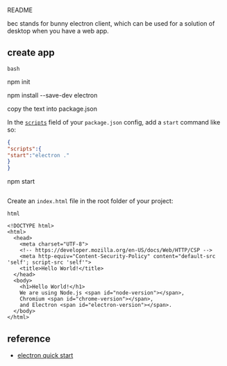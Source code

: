 README

bec stands for bunny electron client, which can be used for a solution of desktop when you have a web app.


## create app

```
bash
```

npm init

npm install --save-dev electron

copy the text into package.json

In the [`scripts`](https://docs.npmjs.com/cli/v7/using-npm/scripts) field of your `package.json` config, add a `start` command like so:

```json
{
"scripts":{
"start":"electron ."
}
}
```

npm start


```

```

Create an `index.html` file in the root folder of your project:


```
html

<!DOCTYPE html>
<html>
  <head>
    <meta charset="UTF-8">
    <!-- https://developer.mozilla.org/en-US/docs/Web/HTTP/CSP -->
    <meta http-equiv="Content-Security-Policy" content="default-src 'self'; script-src 'self'">
    <title>Hello World!</title>
  </head>
  <body>
    <h1>Hello World!</h1>
    We are using Node.js <span id="node-version"></span>,
    Chromium <span id="chrome-version"></span>,
    and Electron <span id="electron-version"></span>.
  </body>
</html>
```


## reference

* [electron quick start](https://www.electronjs.org/zh/docs/latest/tutorial/quick-start)

